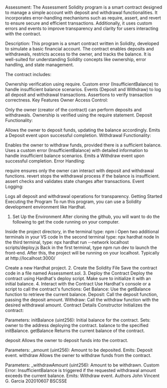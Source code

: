 Assessment:
The Assessment Solidity program is a smart contract designed to manage a simple account with deposit and withdrawal functionalities. It incorporates error-handling mechanisms such as require, assert, and revert to ensure secure and efficient transactions. Additionally, it uses custom errors and events to improve transparency and clarity for users interacting with the contract.

Description:
This program is a smart contract written in Solidity, developed to simulate a basic financial account. The contract enables deposits and withdrawals, restricts access to the owner, and tracks the balance. It is well-suited for understanding Solidity concepts like ownership, error handling, and state management.

The contract includes:

Ownership verification using require.
Custom error (InsufficientBalance) to handle insufficient balance scenarios.
Events (Deposit and Withdraw) to log all deposit and withdrawal transactions.
Assertions to verify transaction correctness.
Key Features
Owner Access Control:

Only the owner (creator of the contract) can perform deposits and withdrawals.
Ownership is verified using the require statement.
Deposit Functionality:

Allows the owner to deposit funds, updating the balance accordingly.
Emits a Deposit event upon successful completion.
Withdrawal Functionality:

Enables the owner to withdraw funds, provided there is a sufficient balance.
Uses a custom error (InsufficientBalance) with detailed information to handle insufficient balance scenarios.
Emits a Withdraw event upon successful completion.
Error Handling:

require ensures only the owner can interact with deposit and withdrawal functions.
revert stops the withdrawal process if the balance is insufficient.
assert checks and validates state changes after transactions.
Event Logging:

Logs all deposit and withdrawal operations for transparency.
Getting Started
Executing the Program
To run this program, you can use a Solidity development environment like Hardhat.

1. Set Up the Environment
After cloning the github, you will want to do the following to get the code running on your computer.

Inside the project directory, in the terminal type: npm i
Open two additional terminals in your VS code
In the second terminal type: npx hardhat node
In the third terminal, type: npx hardhat run --network localhost scripts/deploy.js
Back in the first terminal, type npm run dev to launch the front-end.
After this, the project will be running on your localhost. Typically at http://localhost:3000/

Create a new Hardhat project.
2. Create the Solidity File
Save the contract code in a file named Assessment.sol.
3. Deploy the Contract
Deploy the contract using Hardhat's deploy script. Make sure to initialize it with an initial balance.
4. Interact with the Contract
Use Hardhat's console or a script to call the contract's functions:
Get Balance: Use the getBalance function to retrieve the current balance.
Deposit: Call the deposit function, passing the deposit amount.
Withdraw: Call the withdraw function with the desired withdrawal amount.
Contract Details
Constructor
Initializes the contract:

Parameters:
initBalance (uint256): Initial balance for the contract.
Sets:
owner to the address deploying the contract.
balance to the specified initBalance.
getBalance
Returns the current balance of the contract.

deposit
Allows the owner to deposit funds into the contract.

Parameters:
_amount (uint256): Amount to be deposited.
Emits:
Deposit event.
withdraw
Allows the owner to withdraw funds from the contract.

Parameters:
_withdrawAmount (uint256): Amount to be withdrawn.
Custom Error:
InsufficientBalance is triggered if the requested withdrawal amount exceeds the current balance.
Emits:
Withdraw event.
Authors
John Vincent G. Garcia
202010607
BSCSSE
